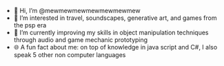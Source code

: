 - 👋 Hi, I’m @mewmewmewmewmewmewmew
- 👀 I’m interested in travel, soundscapes, generative art, and games from the psp era
- 🌱 I’m currently improving my skills in object manipulation techniques through audio and game mechanic prototyping
- 🌐 A fun fact about me: on top of knowledge in java script and C#, I also speak 5 other non computer languages

<!---
mewmewmewmewmewmewmew/mewmewmewmewmewmewmew is a ✨ special ✨ repository because its `README.md` (this file) appears on your GitHub profile.
You can click the Preview link to take a look at your changes.
--->
